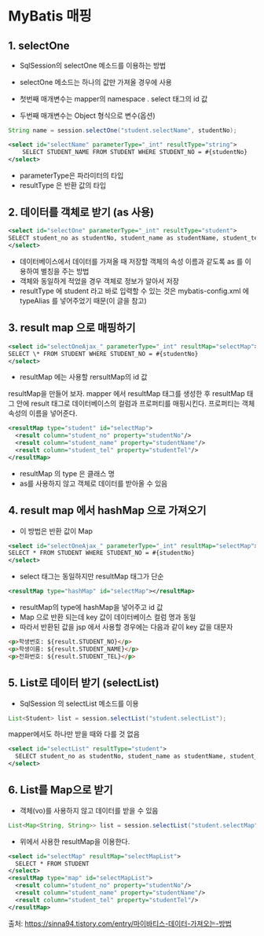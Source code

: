 # MyBatis 매핑

## 1. selectOne

- SqlSession의 selectOne 메소드를 이용하는 방법
- selectOne 메소드는 하나의 값만 가져올 경우에 사용

- 첫번째 매개변수는 mapper의 namespace . select 태그의 id 값
- 두번째 매개변수는 Object 형식으로 변수(옵션)

```java
String name = session.selectOne("student.selectName", studentNo);
```

```xml
<select id="selectName" parameterType="_int" resultType="string">
    SELECT STUDENT_NAME FROM STUDENT WHERE STUDENT_NO = #{studentNo}
</select>
```

- parameterType은 파라미터의 타입
- resultType 은 반환 값의 타입

## 2. 데이터를 객체로 받기 (as 사용)

```xml
<select id="selectOne" parameterType="_int" resultType="student">
SELECT student_no as studentNo, student_name as studentName, student_tel as studentTel FROM STUDENT WHERE STUDENT_NO = #{studentNo}
</select>
```

- 데이터베이스에서 데이터를 가져올 때 저장할 객체의 속성 이름과 같도록 as 를 이용하여 별칭을 주는 방법
- 객체와 동일하게 적었을 경우 객체로 정보가 알아서 저장
- resultType 에 student 라고 바로 입력할 수 있는 것은 mybatis-config.xml 에 typeAlias 를 넣어주었기 때문(이 글을 참고)

## 3. result map 으로 매핑하기

```xml
<select id="selectOneAjax_" parameterType="_int" resultMap="selectMap">
SELECT \* FROM STUDENT WHERE STUDENT_NO = #{studentNo}
</select>
```

- resultMap 에는 사용할 rersultMap의 id 값

resultMap을 만들어 보자.
mapper 에서 resultMap 태그를 생성한 후
resultMap 태그 안에 result 태그로 데이터베이스의 컬럼과 프로퍼티를 매핑시킨다.
프로퍼티는 객체 속성의 이름을 넣어준다.

```xml
<resultMap type="student" id="selectMap">
  <result column="student_no" property="studentNo"/>
  <result column="student_name" property="studentName"/>
  <result column="student_tel" property="studentTel"/>
</resultMap>
```

- resultMap 의 type 은 클래스 명
- as를 사용하지 않고 객체로 데이터를 받아올 수 있음

## 4. result map 에서 hashMap 으로 가져오기

- 이 방법은 반환 값이 Map

```xml
<select id="selectOneAjax_" parameterType="_int" resultMap="selectMap">
SELECT * FROM STUDENT WHERE STUDENT_NO = #{studentNo}
</select>
```

- select 태그는 동일하지만 resultMap 태그가 단순

```xml
<resultMap type="hashMap" id="selectMap"></resultMap>
```

- resultMap의 type에 hashMap을 넣어주고 id 값
- Map 으로 반환 되는데 key 값이 데이터베이스 컬럼 명과 동일
- 따라서 반환된 값을 jsp 에서 사용할 경우에는 다음과 같이 key 값을 대문자

```html
<p>학생번호: ${result.STUDENT_NO}</p>
<p>학생이름: ${result.STUDENT_NAME}</p>
<p>전화번호: ${result.STUDENT_TEL}</p>
```

## 5. List로 데이터 받기 (selectList)

- SqlSession 의 selectList 메소드를 이용

```java
List<Student> list = session.selectList("student.selectList");
```

mapper에서도 하나만 받을 때와 다를 것 없음

```xml
<select id="selectList" resultType="student">
  SELECT student_no as studentNo, student_name as studentName, student_tel as studentTel, student_email as studentEmail, student_addr as studentAddress, reg_date as redDate FROM STUDENT
</select>
```

## 6. List를 Map으로 받기

- 객체(vo)를 사용하지 않고 데이터를 받을 수 있음

```java
List<Map<String, String>> list = session.selectList("student.selectMap");
```

- 위에서 사용한 resultMap을 이용한다.

```xml
<select id="selectMap" resultMap="selectMapList">
  SELECT * FROM STUDENT
</select>
<resultMap type="map" id="selectMapList">
  <result column="student_no" property="studentNo"/>
  <result column="student_name" property="studentName"/>
  <result column="student_tel" property="studentTel"/>
</resultMap>
```

출처: <https://sinna94.tistory.com/entry/마이바티스-데이터-가져오는-방법>
